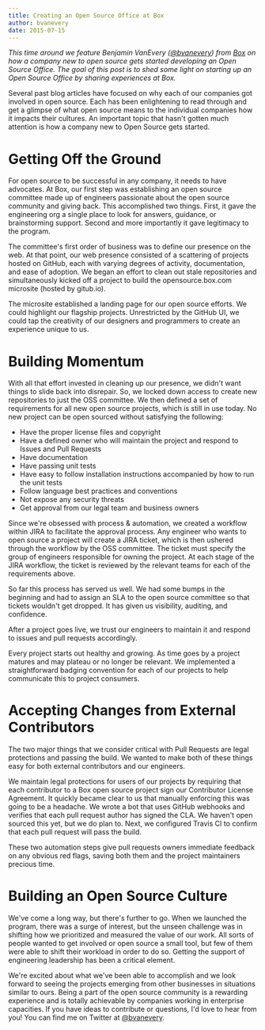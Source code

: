 ```yaml
---
title: Creating an Open Source Office at Box
author: bvanevery
date: 2015-07-15
---
```


_This time around we feature Benjamin VanEvery ([@bvanevery](https://twitter.com/bvanevery)) from [Box](http://opensource.box.com) on how a company new to open source gets started developing an Open Source Office. The goal of this post is to shed some light on starting up an Open Source Office by sharing experiences at Box._

Several past blog articles have focused on why each of our companies got involved in open source. Each has been enlightening to read through and get a glimpse of what open source means to the individual companies how it impacts their cultures. An important topic that hasn't gotten much attention is how a company new to Open Source gets started.

# Getting Off the Ground

For open source to be successful in any company, it needs to have advocates. At Box, our first step was establishing an open source committee made up of engineers passionate about the open source community and giving back. This accomplished two things. First, it gave the engineering org a single place to look for answers, guidance, or brainstorming support. Second and more importantly it gave legitimacy to the program.

The committee's first order of business was to define our presence on the web. At that point, our web presence consisted of a scattering of projects hosted on GitHub, each with varying degrees of activity, documentation, and ease of adoption. We began an effort to clean out stale repositories and simultaneously kicked off a project to build the opensource.box.com microsite (hosted by gitub.io).

The microsite established a landing page for our open source efforts. We could highlight our flagship projects. Unrestricted by the GitHub UI, we could tap the creativity of our designers and programmers to create an experience unique to us.

# Building Momentum

With all that effort invested in cleaning up our presence, we didn't want things to slide back into disrepair. So, we locked down access to create new repositories to just the OSS committee. We then defined a set of requirements for all new open source projects, which is still in use today. No new project can be open sourced without satisfying the following:

* Have the proper license files and copyright
* Have a defined owner who will maintain the project and respond to Issues and Pull Requests
* Have documentation
* Have passing unit tests
* Have easy to follow installation instructions accompanied by how to run the unit tests
* Follow language best practices and conventions
* Not expose any security threats
* Get approval from our legal team and business owners

Since we're obsessed with process & automation, we created a workflow within JIRA to facilitate the approval process. Any engineer who wants to open source a project will create a JIRA ticket, which is then ushered through the workflow by the OSS committee. The ticket must specify the group of engineers responsible for owning the project. At each stage of the JIRA workflow, the ticket is reviewed by the relevant teams for each of the requirements above.

So far this process has served us well. We had some bumps in the beginning and had to assign an SLA to the open source committee so that tickets wouldn't get dropped. It has given us visibility, auditing, and confidence.

After a project goes live, we trust our engineers to maintain it and respond to issues and pull requests accordingly.

Every project starts out healthy and growing. As time goes by a project matures and may plateau or no longer be relevant. We implemented a straightforward badging convention for each of our projects to help communicate this to project consumers.

# Accepting Changes from External Contributors

The two major things that we consider critical with Pull Requests are legal protections and passing the build. We wanted to make both of these things easy for both external contributors and our engineers.

We maintain legal protections for users of our projects by requiring that each contributor to a Box open source project sign our Contributor License Agreement. It quickly became clear to us that manually enforcing this was going to be a headache. We wrote a bot that uses GitHub webhooks and verifies that each pull request author has signed the CLA. We haven't open sourced this yet, but we do plan to. Next, we configured Travis CI to confirm that each pull request will pass the build.

These two automation steps give pull requests owners immediate feedback on any obvious red flags, saving both them and the project maintainers precious time.

# Building an Open Source Culture

We've come a long way, but there's further to go. When we launched the program, there was a surge of interest, but the unseen challenge was in shifting how we prioritized and measured the value of our work. All sorts of people wanted to get involved or open source a small tool, but few of them were able to shift their workload in order to do so. Getting the support of engineering leadership has been a critical element.

We're excited about what we've been able to accomplish and we look forward to seeing the projects emerging from other businesses in situations similar to ours. Being a part of the open source community is a rewarding experience and is totally achievable by companies working in enterprise capacities. If you have ideas to contribute or questions, I'd love to hear from you! You can find me on Twitter at [@bvanevery](https://twitter.com/bvanevery).




